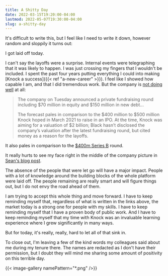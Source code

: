 ```yaml
---
title: A Shitty Day
date: 2022-03-15T19:20:00-04:00
lastmod: 2022-05-07T19:30:00-04:00
slug: a-shitty-day
---
```


It's difficult to write this, but I feel like I need to write it down, however
random and sloppily it turns out:

I got laid off today.

I can't say the layoffs were a surprise. Internal events were telegraphing that
it was likely to happen. I was just crossing my fingers that I wouldn't be
included. I spent the past four years putting everything I could into making
[Knock a success]({{< ref "a-new-career" >}}). I feel like I showed how capable I
am, and that I did tremendous work. But the company is [not doing
well](https://web.archive.org/web/20220315222047/https://therealdeal.com/2022/03/15/knock-it-off-homebuying-startup-ditches-ipo-plans/)
at all:

> The company on Tuesday announced a private fundraising round including $70
> million in equity and $150 million in new debt...
>
> The forecast pales in comparison to the $400 million to $500 million Knock
> hoped in March 2021 to raise in an IPO. At the time, Knock was aiming for a
> valuation of $2 billion; Black hasn’t disclosed the company’s valuation after
> the latest fundraising round, but cited money as a reason for the layoffs.

It also pales in comparison to the [$400m Series
B](https://www.crunchbase.com/organization/knockaway/company_financials) round.

It really hurts to see my face right in the middle of the company picture in
[Sean's blog
post](https://web.archive.org/web/20220315222933/https://www.seanblack.com/blog/wild-ride-from-2b-to-220m).

The absence of the people that were let go will have a major impact. People with
a lot of knowledge around the building blocks of the whole platform were laid
off. The people remaining are really smart and will figure things out, but I do
not envy the road ahead of them.

I am trying to accept this whole thing and move forward. I have to keep
reminding myself that, regardless of what is written in the links above, the
market today is a strong one for people with my skills. I have to keep reminding
myself that I have a proven body of public work. And I have to keep reminding
myself that my time with Knock was an invaluable learning experience where I
grew significantly in many ways.

But for today, it's really, really, hard to let all of that sink in.

To close out, I'm leaving a few of the kind words my colleagues said about me
during my tenure there. The names are redacted as I don't have their permission,
but I doubt they will mind me sharing some amount of positivity on this
terrible day.

{{< image-gallery namePattern="*.png" />}}
